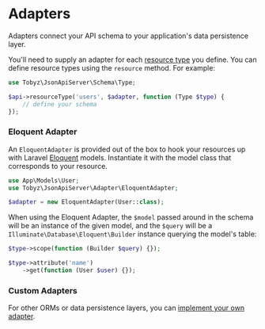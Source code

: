 # Adapters

Adapters connect your API schema to your application's data persistence layer.

You'll need to supply an adapter for each [resource type](https://jsonapi.org/format/#document-resource-object-identification) you define. You can define resource types using the `resource` method. For example:

```php
use Tobyz\JsonApiServer\Schema\Type;

$api->resourceType('users', $adapter, function (Type $type) {
    // define your schema
});
```

### Eloquent Adapter

An `EloquentAdapter` is provided out of the box to hook your resources up with Laravel [Eloquent](https://laravel.com/docs/8.x/eloquent) models. Instantiate it with the model class that corresponds to your resource.

```php
use App\Models\User;
use Tobyz\JsonApiServer\Adapter\EloquentAdapter;

$adapter = new EloquentAdapter(User::class);
```

When using the Eloquent Adapter, the `$model` passed around in the schema will be an instance of the given model, and the `$query` will be a `Illuminate\Database\Eloquent\Builder` instance querying the model's table:

```php
$type->scope(function (Builder $query) {});

$type->attribute('name')
    ->get(function (User $user) {});
```

### Custom Adapters

For other ORMs or data persistence layers, you can [implement your own adapter](https://github.com/tobyzerner/json-api-server/blob/master/src/Adapter/AdapterInterface.php).
